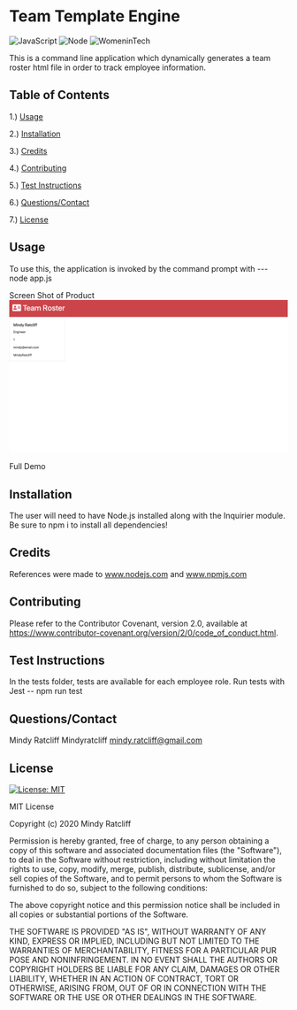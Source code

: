 # Team Template Engine

 
 ![JavaScript](https://img.shields.io/github/languages/top/Mindyratcliff/readMeFileWriter) ![Node](https://img.shields.io/badge/-nodejs-green) ![WomeninTech](https://img.shields.io/badge/womanmade-100%25-ff69b4)

 

This is a command line application which dynamically generates a team roster html file in order to track employee information.

## Table of Contents
1.) [Usage](#usage)

2.) [Installation](#installation)

3.) [Credits](#credits)

4.) [Contributing](#contributing)

5.) [Test Instructions](#test-instructions)

6.) [Questions/Contact](#questions/contact)

7.) [License](#license)

## Usage
To use this, the application is invoked by the command prompt with --- node app.js 

Screen Shot of Product 
![ScreenShot](screenshot.png)

Full Demo 



## Installation 
The user will need to have Node.js installed along with the Inquirier module. 
Be sure to npm i to install all dependencies! 

## Credits
References were made to www.nodejs.com and www.npmjs.com

## Contributing 
Please refer to the Contributor Covenant, version 2.0, available at https://www.contributor-covenant.org/version/2/0/code_of_conduct.html.

## Test Instructions 
In the tests folder, tests are available for each employee role. Run tests with Jest -- npm run test

## Questions/Contact 
Mindy Ratcliff
Mindyratcliff
mindy.ratcliff@gmail.com

## License
[![License: MIT](https://img.shields.io/badge/License-MIT-yellow.svg)](https://opensource.org/licenses/MIT) 

MIT License

Copyright (c) 2020 Mindy Ratcliff

Permission is hereby granted, free of charge, to any person obtaining a copy
of this software and associated documentation files (the "Software"), to deal
in the Software without restriction, including without limitation the rights
to use, copy, modify, merge, publish, distribute, sublicense, and/or sell
copies of the Software, and to permit persons to whom the Software is
furnished to do so, subject to the following conditions:

The above copyright notice and this permission notice shall be included in all
copies or substantial portions of the Software.

THE SOFTWARE IS PROVIDED "AS IS", WITHOUT WARRANTY OF ANY KIND, EXPRESS OR
IMPLIED, INCLUDING BUT NOT LIMITED TO THE WARRANTIES OF MERCHANTABILITY,
FITNESS FOR A PARTICULAR PUR
POSE AND NONINFRINGEMENT. IN NO EVENT SHALL THE
AUTHORS OR COPYRIGHT HOLDERS BE LIABLE FOR ANY CLAIM, DAMAGES OR OTHER
LIABILITY, WHETHER IN AN ACTION OF CONTRACT, TORT OR OTHERWISE, ARISING FROM,
OUT OF OR IN CONNECTION WITH THE SOFTWARE OR THE USE OR OTHER DEALINGS IN THE
SOFTWARE.
